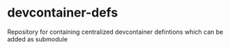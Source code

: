 # devcontainer-defs
Repository for containing centralized devcontainer defintions which can be added as submodule
